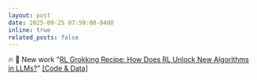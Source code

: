 ```yaml
---
layout: post
date: 2025-09-25 07:59:00-0400
inline: true
related_posts: false
---
```


 :fire: :rocket: New work "[RL Grokking Recipe: How Does RL Unlock New Algorithms in LLMs?](https://arxiv.org/pdf/2509.21016)" [[Code & Data]](https://github.com/sunblaze-ucb/rl-grok-recipe)